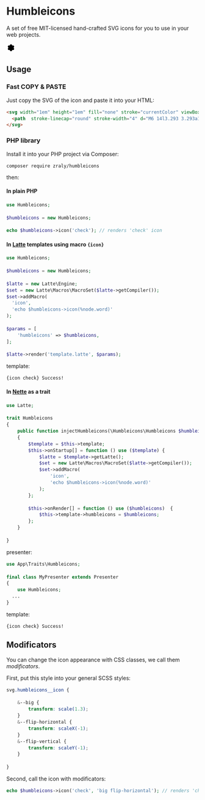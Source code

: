 # Humbleicons

A set of free MIT-licensed hand-crafted SVG icons for you to use in your web projects.

![cog icon](src/icons/cog.svg?raw=true)

## Usage

### Fast COPY & PASTE

Just copy the SVG of the icon and paste it into your HTML:

```html
<svg width="1em" height="1em" fill="none" stroke="currentColor" viewBox="0 0 24 24" style="top: .125em; position: relative;">
  <path  stroke-linecap="round" stroke-width="4" d="M6 14l3.293 3.293a1 1 0 001.414 0L19 9"/>
</svg>
```

### PHP library

Install it into your PHP project via Composer:

```
composer require zraly/humbleicons
```

then:

#### In plain PHP

```php
use Humbleicons;

$humbleicons = new Humbleicons;

echo $humbleicons->icon('check'); // renders 'check' icon
```

#### In [Latte](https://latte.nette.org) templates using macro `{icon}` 

```php
use Humbleicons;

$humbleicons = new Humbleicons;

$latte = new Latte\Engine;
$set = new Latte\Macros\MacroSet($latte->getCompiler());
$set->addMacro(
  'icon',
  'echo $humbleicons->icon(%node.word)'
);

$params = [
	'humbleicons' => $humbleicons,
];

$latte->render('template.latte', $params);
```

template:

```latte
{icon check} Success!
```

#### In [Nette](https://nette.org) as a trait

```php
use Latte;

trait Humbleicons
{
	public function injectHumbleicons(\Humbleicons\Humbleicons $humbleicons)
	{
		$template = $this->template;
		$this->onStartup[] = function () use ($template) {
			$latte = $template->getLatte();
			$set = new Latte\Macros\MacroSet($latte->getCompiler());
			$set->addMacro(
				'icon',
				'echo $humbleicons->icon(%node.word)'
			);
		};

		$this->onRender[] = function () use ($humbleicons)  {
			$this->template->humbleicons = $humbleicons;
		};
	}

}
```

presenter:

```php
use App\Traits\Humbleicons;

final class MyPresenter extends Presenter
{
	use Humbleicons;
  ...
}
```
template:

```latte
{icon check} Success!
```

## Modificators

You can change the icon appearance with CSS classes, we call them *modificators*. 

First, put this style into your general SCSS styles:

```scss
svg.humbleicons__icon {

	&--big {
		transform: scale(1.3);
	}
	&--flip-horizontal {
		transform: scaleX(-1);
	}
	&--flip-vertical {
		transform: scaleY(-1);
	}

}
```

Second, call the icon with modificators:

```php
echo $humbleicons->icon('check', 'big flip-horizontal'); // renders 'check' icon with modificators
```